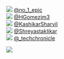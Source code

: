 
 ![](http://pbs.twimg.com/profile_images/1145740576035237888/KKw0o7-D_normal.jpg) [@no_1_epic](https://twitter.com/no_1_epic)<br>![](http://pbs.twimg.com/profile_images/1339631512443076610/REbSO3vz_normal.jpg) [@HGomezjm3](https://twitter.com/HGomezjm3)<br>![](http://pbs.twimg.com/profile_images/1261517266614706176/EEGWCs9y_normal.jpg) [@KashikarSharvil](https://twitter.com/KashikarSharvil)<br>![](http://pbs.twimg.com/profile_images/1304370664183230464/i-aEsGGs_normal.jpg) [@Shreyastaklikar](https://twitter.com/Shreyastaklikar)<br>![](http://pbs.twimg.com/profile_images/1201916326807326722/49f03o4A_normal.jpg) [@_techchronicle](https://twitter.com/_techchronicle)<br> 

![](https://visitor-badge.laobi.icu/badge?page_id=ponder)
